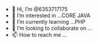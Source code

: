 - 👋 Hi, I’m @6353717175
- 👀 I’m interested in ...CORE JAVA
- 🌱 I’m currently learning ...PHP
- 💞️ I’m looking to collaborate on ...
- 📫 How to reach me ...

<!---
6353717175/6353717175 is a ✨ special ✨ repository because its `README.md` (this file) appears on your GitHub profile.
You can click the Preview link to take a look at your changes.
--->
